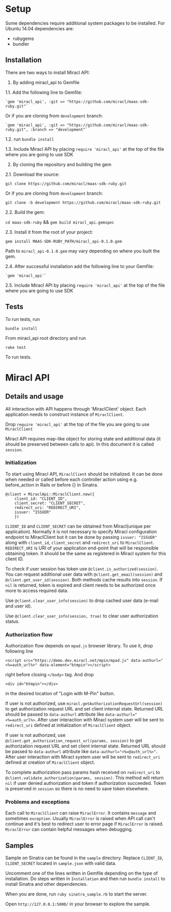 # Setup

Some dependencies require additional system packages to be installed. For Ubuntu 14.04 dependencies are:
+ rubygems
+ bundler

## Installation

There are two ways to install Miracl API:

1. By adding miracl_api to Gemfile

  1.1. Add the following line to Gemfile:

    `gem 'miracl_api', :git => "https://github.com/miracl/maas-sdk-ruby.git"`

  Or if you are cloning from `development` branch:

    `gem 'miracl_api', :git => "https://github.com/miracl/maas-sdk-ruby.git", :branch => "development"`

  1.2. run `bundle install`

  1.3. Include Miracl API by placing `require 'miracl_api'` at the top of the file where you are going to use SDK

2. By cloning the repository and building the gem

  2.1. Download the source:

   `git clone https://github.com/miracl/maas-sdk-ruby.git`

   Or if you are cloning from `development` branch:

   `git clone -b development https://github.com/miracl/maas-sdk-ruby.git`

  2.2. Build the gem:

   `cd maas-sdk-ruby` && `gem build miracl_api.gemspec`

  2.3. Install it from the root of your project:

   `gem install MAAS-SDK-RUBY_PATH/miracl_api-0.1.0.gem`

   Path to `miracl_api-0.1.0.gem` may vary depending on where you built the gem.

  2.4. After successful installation add the following line to your Gemfile:

    `gem 'miracl_api'`

  2.5. Include Miracl API by placing `require 'miracl_api'` at the top of the file where you are going to use SDK

## Tests

To run tests, run

`bundle install`

From miracl_api root directory and run

`rake test`

To run tests.

# Miracl API

## Details and usage

All interaction with API happens through 'MiraclClient' object. Each application needs to construct instance of `MiraclClient`.

Drop `require 'miracl_api'` at the top of the file you are going to use `MiraclClient`

Miracl API requires map-like object for storing state and additional data (it should be preserved between calls to api). In this document it is called `session`.

### Initialization

To start using Miracl API, `MiraclClient` should be initialized. It can be done when needed or called before each controller action using e.g. before_action in Rails or before {} in Sinatra.

```
@client = MiraclApi::MiraclClient.new({
    client_id: "CLIENT_ID",
    client_secret: "CLIENT_SECRET",
    redirect_uri: "REDIRECT_URI",
    issuer: "ISSUER"
    })
```
`CLIENT_ID` and `CLIENT_SECRET` can be obtained from Miracl(unique per application). Normally it is not necessary to specify Miracl configuration endpoint to MiraclClient but it can be done by passing `issuer: "ISSUER"` along with `client_id`, `client_secret` and `redirect_uri` to `MiraclClient`. `REDIRECT_URI` is URI of your application end-point that will be responsible obtaining token. It should be the same as registered in Miracl system for this client ID.

To check if user session has token use `@client.is_authorized(session)`. You can request additional user data with `@client.get_email(session)` and `@client.get_user_id(session)`. Both methods cache results into `session`. If `nil`  is returned, token is expired and client needs to be authorized once more to access required data.

Use `@client.clear_user_info(session)` to drop cached user data (e-mail and user id).

Use `@client.clear_user_info(session, true)` to clear user authorization status.

### Authorization flow

Authorization flow depends on `mpad.js` browser library. To use it, drop following line
```
<script src="https://demo.dev.miracl.net/mpin/mpad.js" data-authurl="<%=auth_url%>" data-element="btmpin"></script>
```
right before closing `</body>` tag. And drop
```
<div id="btmpin"></div>
```
in the desired location of "Login with M-Pin" button.

If user is not authorized, use `miracl.getAuthorizationRequestUrl(session)` to get authorization request URL and set client internal state. Returned URL should be passed to `data-authurl` attribute like `data-authurl="<%=auth_url%>`. After user interaction with Miracl system user will be sent to `redirect_uri` defined at initialization of `MiraclClient` object.

If user is not authorized, use `@client.get_authorization_request_url(params, session)` to get authorization request URL and set client internal state. Returned URL should be passed to `data-authurl` attribute like `data-authurl="<%=@auth_url%>"`. After user interaction with Miracl system  user will be sent to `redirect_uri` defined at creation of `MiraclClient` object.

To complete authorization pass params hash received on `redirect_uri` to `@client.validate_authorization(params, session)`. This method will return `nil` if user denied authorization and token if authorization succeeded. Token is preserved in `session` so there is no need to save token elsewhere.

### Problems and exceptions

Each call to `MiraclClient` can raise `MiraclError`. It contains `message` and sometimes `exception`. Usually `MiraclError` is raised when API call can't continue and it's best to redirect user to error page if `MiraclError` is raised. `MiraclError` can contain helpful messages when debugging.

## Samples

Sample on Sinatra can be found in the `sample` directory. Replace `CLIENT_ID`, `CLIENT_SECRET` located in `sample.json` with valid data.

Uncomment one of the lines written in Gemfile depending on the type of installation. Do steps written in `Installation` and then run `bundle install` to install Sinatra and other dependencies.

When you are done, run `ruby sinatra_sample.rb` to start the server.

Open `http://127.0.0.1:5000/` in your browser to explore the sample.
